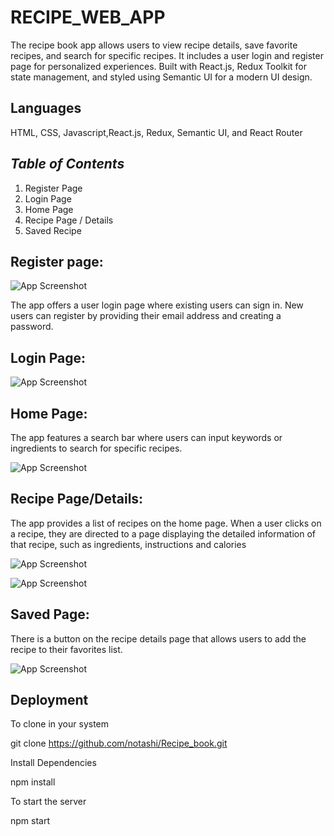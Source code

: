 
# RECIPE_WEB_APP

The recipe book app allows users to view recipe details, save favorite recipes, and search for specific recipes. It includes a user login and register page for personalized experiences. Built with React.js, Redux Toolkit for state management, and styled using Semantic UI for a modern UI design.


## Languages
HTML, CSS, Javascript,React.js, Redux, Semantic UI, and React Router
## *Table of Contents*
1) Register Page
2) Login Page
3) Home Page
4) Recipe Page / Details    
5) Saved Recipe


## Register page:
![App Screenshot](https://media.discordapp.net/attachments/1123554766530809909/1130801158202593290/Register_page.PNG?width=1397&height=676)

The app offers a user login page where existing users can sign in.
New users can register by providing their email address and creating a password.
## Login Page:


![App Screenshot](https://media.discordapp.net/attachments/1123554766530809909/1130801156822675546/login_page.PNG?width=1405&height=676)

## Home Page:
The app features a search bar where users can input keywords or ingredients to search for specific recipes.

![App Screenshot](https://media.discordapp.net/attachments/1123554766530809909/1130801156130603068/homepage.PNG?width=1389&height=676)

## Recipe Page/Details:
The app provides a list of recipes on the home page.
When a user clicks on a recipe, they are directed to a page displaying the detailed information of that recipe, such as ingredients, instructions and calories

![App Screenshot](https://media.discordapp.net/attachments/1123554766530809909/1130801157762199552/recipe_page.PNG?width=1317&height=676)

![App Screenshot](https://media.discordapp.net/attachments/1123554766530809909/1130801157334368367/recipe_details.PNG?width=1440&height=624)

## Saved Page:
There is a button on the recipe details page that allows users to add the recipe to their favorites list.

![App Screenshot](https://media.discordapp.net/attachments/1123554766530809909/1130801159133736980/saved_recipes.PNG?width=914&height=676)



## Deployment
To clone in your system

git clone https://github.com/notashi/Recipe_book.git

Install Dependencies
 
 npm install 

 To start the server 

 npm start

